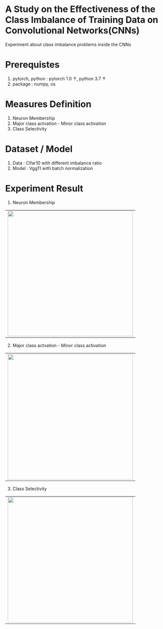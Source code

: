 # A Study on the Effectiveness of the Class Imbalance of Training Data on Convolutional Networks(CNNs)
Experiment about class imbalance problems inside the CNNs

# Prerequistes
1. pytorch, python : pytorch 1.0 ↑, python 3.7 ↑
2. package : numpy, os

# Measures Definition
1. Neuron Membership
2. Major class actvation - Minor class activation
3. Class Selectivity

# Dataset / Model
1. Data : Cifar10 with different imbalance ratio
2. Model : Vgg11 with batch normalization

# Experiment Result
1. Neuron Membership 
<table align='center'>
<tr align='center'>
</tr>
<tr>
<td><img src = 'images/CL_cifar100_result.png' height = '400px'></td>
</tr>
</table>

2. Major class actvation - Minor class activation 
<table align='center'>
<tr align='center'>
</tr>
<tr>
<td><img src = 'images/CL_cifar100_result.png' height = '400px'></td>
</tr>
</table>

3. Class Selectivity
<table align='center'>
<tr align='center'>
</tr>
<tr>
<td><img src = 'images/CL_cifar100_result.png' height = '400px'></td>
</tr>
</table>
